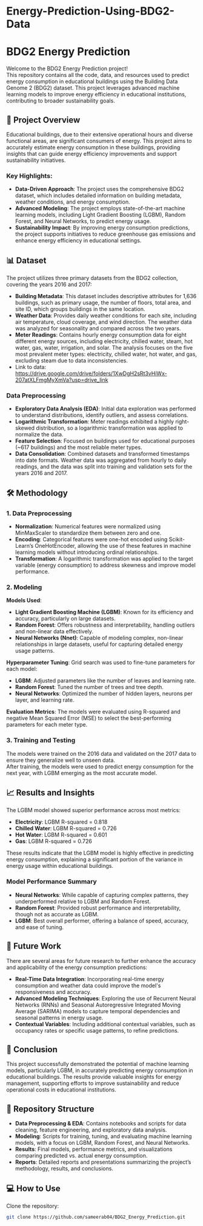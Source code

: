 # Energy-Prediction-Using-BDG2-Data

# BDG2 Energy Prediction

Welcome to the BDG2 Energy Prediction project!  
This repository contains all the code, data, and resources used to predict energy consumption in educational buildings using the Building Data Genome 2 (BDG2) dataset. This project leverages advanced machine learning models to improve energy efficiency in educational institutions, contributing to broader sustainability goals.

## 🚀 Project Overview

Educational buildings, due to their extensive operational hours and diverse functional areas, are significant consumers of energy. This project aims to accurately estimate energy consumption in these buildings, providing insights that can guide energy efficiency improvements and support sustainability initiatives.

### Key Highlights:

- **Data-Driven Approach**: The project uses the comprehensive BDG2 dataset, which includes detailed information on building metadata, weather conditions, and energy consumption.
- **Advanced Modeling**: The project employs state-of-the-art machine learning models, including Light Gradient Boosting (LGBM), Random Forest, and Neural Networks, to predict energy usage.
- **Sustainability Impact**: By improving energy consumption predictions, the project supports initiatives to reduce greenhouse gas emissions and enhance energy efficiency in educational settings.

## 📊 Dataset

The project utilizes three primary datasets from the BDG2 collection, covering the years 2016 and 2017:

- **Building Metadata**: This dataset includes descriptive attributes for 1,636 buildings, such as primary usage, the number of floors, total area, and site ID, which groups buildings in the same location.
- **Weather Data**: Provides daily weather conditions for each site, including air temperature, cloud coverage, and wind direction. The weather data was analyzed for seasonality and compared across the two years.
- **Meter Readings**: Contains hourly energy consumption data for eight different energy sources, including electricity, chilled water, steam, hot water, gas, water, irrigation, and solar. The analysis focuses on the five most prevalent meter types: electricity, chilled water, hot water, and gas, excluding steam due to data inconsistencies.
- Link to data: https://drive.google.com/drive/folders/1XwDgH2sRt3vHiWx-207atXLFmgMyXmVa?usp=drive_link 

### Data Preprocessing

- **Exploratory Data Analysis (EDA)**: Initial data exploration was performed to understand distributions, identify outliers, and assess correlations.
- **Logarithmic Transformation**: Meter readings exhibited a highly right-skewed distribution, so a logarithmic transformation was applied to normalize the data.
- **Feature Selection**: Focused on buildings used for educational purposes (~617 buildings) and the most reliable meter types.
- **Data Consolidation**: Combined datasets and transformed timestamps into date formats. Weather data was aggregated from hourly to daily readings, and the data was split into training and validation sets for the years 2016 and 2017.

## 🛠️ Methodology

### 1. Data Preprocessing

- **Normalization**: Numerical features were normalized using MinMaxScaler to standardize them between zero and one.
- **Encoding**: Categorical features were one-hot encoded using Scikit-Learn’s OneHotEncoder, allowing the use of these features in machine learning models without introducing ordinal relationships.
- **Transformation**: A logarithmic transformation was applied to the target variable (energy consumption) to address skewness and improve model performance.

### 2. Modeling

**Models Used**:

- **Light Gradient Boosting Machine (LGBM)**: Known for its efficiency and accuracy, particularly on large datasets.
- **Random Forest**: Offers robustness and interpretability, handling outliers and non-linear data effectively.
- **Neural Networks (Nnet)**: Capable of modeling complex, non-linear relationships in large datasets, useful for capturing detailed energy usage patterns.

**Hyperparameter Tuning**: Grid search was used to fine-tune parameters for each model:

- **LGBM**: Adjusted parameters like the number of leaves and learning rate.
- **Random Forest**: Tuned the number of trees and tree depth.
- **Neural Networks**: Optimized the number of hidden layers, neurons per layer, and learning rate.

**Evaluation Metrics**: The models were evaluated using R-squared and negative Mean Squared Error (MSE) to select the best-performing parameters for each meter type.

### 3. Training and Testing

The models were trained on the 2016 data and validated on the 2017 data to ensure they generalize well to unseen data.  
After training, the models were used to predict energy consumption for the next year, with LGBM emerging as the most accurate model.

## 📈 Results and Insights

The LGBM model showed superior performance across most metrics:

- **Electricity**: LGBM R-squared = 0.818
- **Chilled Water**: LGBM R-squared = 0.726
- **Hot Water**: LGBM R-squared = 0.601
- **Gas**: LGBM R-squared = 0.726

These results indicate that the LGBM model is highly effective in predicting energy consumption, explaining a significant portion of the variance in energy usage within educational buildings.

### Model Performance Summary

- **Neural Networks**: While capable of capturing complex patterns, they underperformed relative to LGBM and Random Forest.
- **Random Forest**: Provided robust performance and interpretability, though not as accurate as LGBM.
- **LGBM**: Best overall performer, offering a balance of speed, accuracy, and ease of tuning.

## 🔮 Future Work

There are several areas for future research to further enhance the accuracy and applicability of the energy consumption predictions:

- **Real-Time Data Integration**: Incorporating real-time energy consumption and weather data could improve the model's responsiveness and accuracy.
- **Advanced Modeling Techniques**: Exploring the use of Recurrent Neural Networks (RNNs) and Seasonal Autoregressive Integrated Moving Average (SARIMA) models to capture temporal dependencies and seasonal patterns in energy usage.
- **Contextual Variables**: Including additional contextual variables, such as occupancy rates or specific usage patterns, to refine predictions.

## 📝 Conclusion

This project successfully demonstrated the potential of machine learning models, particularly LGBM, in accurately predicting energy consumption in educational buildings. The results provide valuable insights for energy management, supporting efforts to improve sustainability and reduce operational costs in educational institutions.

## 📂 Repository Structure

- **Data Preprocessing & EDA**: Contains notebooks and scripts for data cleaning, feature engineering, and exploratory data analysis.
- **Modeling**: Scripts for training, tuning, and evaluating machine learning models, with a focus on LGBM, Random Forest, and Neural Networks.
- **Results**: Final models, performance metrics, and visualizations comparing predicted vs. actual energy consumption.
- **Reports**: Detailed reports and presentations summarizing the project’s methodology, results, and conclusions.

## 💻 How to Use

Clone the repository:

```bash
git clone https://github.com/sameerab04/BDG2_Energy_Prediction.git

